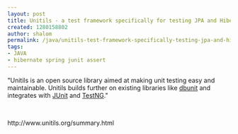 ```yaml
---
layout: post
title: Unitils - a test framework specifically for testing JPA and Hibernate
created: 1280158802
author: shalom
permalink: /java/unitils-test-framework-specifically-testing-jpa-and-hibernate
tags:
- JAVA
- hibernate spring junit assert
---
```

<p>&quot;Unitils is an open source library aimed at making unit testing easy and  maintainable. Unitils builds further on existing libraries like <a class="externalLink" href="http://www.dbunit.org/">dbunit</a> and  integrates with <a class="externalLink" href="http://www.junit.org/">JUnit</a>  and <a class="externalLink" href="http://testng.org/">TestNG</a>.&quot;</p>
<p>&nbsp;</p>
<p>http://www.unitils.org/summary.html</p>
